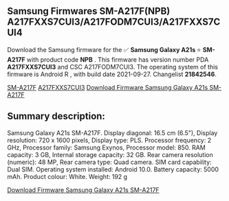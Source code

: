 <h2>Samsung Firmwares SM-A217F(NPB) A217FXXS7CUI3/A217FODM7CUI3/A217FXXS7CUI4</h2>
Download the Samsung firmware for the ✅ <strong>Samsung Galaxy A21s </strong> ⭐ <strong>SM-A217F</strong> with product code <strong>NPB</strong> . This firmware has version number PDA <strong>A217FXXS7CUI3</strong> and CSC A217FODM7CUI3. The operating system of this firmware is Android R , with build date 2021-09-27. Changelist <strong>21842546</strong>.


[SM-A217F](https://samfirm.shop/samsung/model/SM-A217F)
[A217FXXS7CUI3](https://samfirm.shop/samsung/pda/A217FXXS7CUI3)
[Download Firmware Samsung Galaxy A21s SM-A217F](https://samfirm.shop/samsung/firmware/460074)
<h2>Summary description:</h2>
<p>Samsung Galaxy A21s SM-A217F. Display diagonal: 16.5 cm (6.5"), Display resolution: 720 x 1600 pixels, Display type: PLS. Processor frequency: 2 GHz, Processor family: Samsung Exynos, Processor model: 850. RAM capacity: 3 GB, Internal storage capacity: 32 GB. Rear camera resolution (numeric): 48 MP, Rear camera type: Quad camera. SIM card capability: Dual SIM. Operating system installed: Android 10.0. Battery capacity: 5000 mAh. Product colour: White. Weight: 192 g</p>


[Download Firmware Samsung Galaxy A21s SM-A217F](https://samfirm.shop/samsung/firmware/460074)
